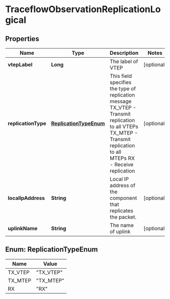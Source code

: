 # TraceflowObservationReplicationLogical

## Properties
Name | Type | Description | Notes
------------ | ------------- | ------------- | -------------
**vtepLabel** | **Long** | The label of VTEP |  [optional]
**replicationType** | [**ReplicationTypeEnum**](#ReplicationTypeEnum) | This field specifies the type of replication message TX_VTEP - Transmit replication to all VTEPs TX_MTEP - Transmit replication to all MTEPs RX - Receive replication |  [optional]
**localIpAddress** | **String** | Local IP address of the component that replicates the packet. |  [optional]
**uplinkName** | **String** | The name of uplink |  [optional]

<a name="ReplicationTypeEnum"></a>
## Enum: ReplicationTypeEnum
Name | Value
---- | -----
TX_VTEP | &quot;TX_VTEP&quot;
TX_MTEP | &quot;TX_MTEP&quot;
RX | &quot;RX&quot;
